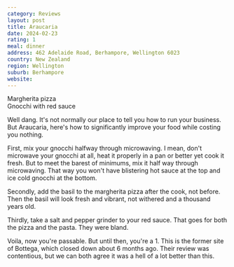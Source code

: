 ```yaml
---
category: Reviews
layout: post
title: Araucaria
date: 2024-02-23
rating: 1
meal: dinner
address: 462 Adelaide Road, Berhampore, Wellington 6023
country: New Zealand
region: Wellington
suburb: Berhampore
website: 
---
```

Margherita pizza  
Gnocchi with red sauce  

Well dang. It's not normally our place to tell you how to run your business. But Araucaria, here's how to significantly improve your food while costing you nothing. 

First, mix your gnocchi halfway through microwaving. I mean, don't microwave your gnocchi at all, heat it properly in a pan or better yet cook it fresh. But to meet the barest of minimums, mix it half way through microwaving. That way you won't have blistering hot sauce at the top and ice cold gnocchi at the bottom. 

Secondly, add the basil to the margherita pizza after the cook, not before. Then the basil will look fresh and vibrant, not withered and a thousand years old. 

Thirdly, take a salt and pepper grinder to your red sauce. That goes for both the pizza and the pasta. They were bland. 

Voila, now you're passable. But until then, you're a 1. This is the former site of Bottega, which closed down about 6 months ago. Their review was contentious, but we can both agree it was a hell of a lot better than this. 
